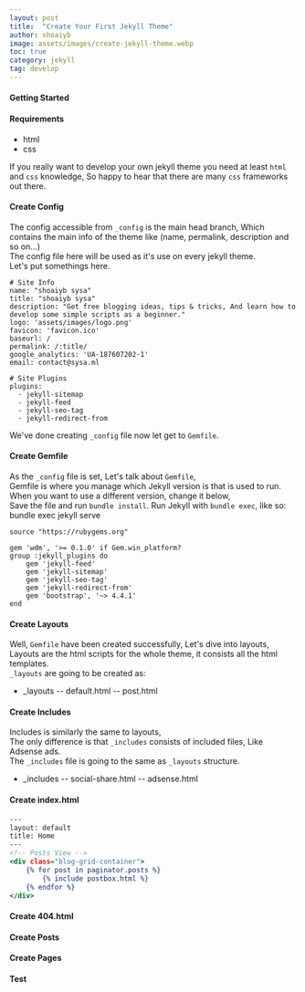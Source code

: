 ```yaml
---
layout: post
title:  "Create Your First Jekyll Theme"
author: shoaiyb
image: assets/images/create-jekyll-theme.webp
toc: true
category: jekyll
tag: develop
---
```


#### Getting Started

#### Requirements
- html
- css

If you really want to develop your own jekyll theme you need at least `html` and `css` knowledge, So happy to hear that there are many `css` frameworks out there.

#### Create Config
The config accessible from `_config` is the main head branch, Which contains the main info of the theme like (name, permalink, description and so on...)    
The config file here will be used as it's use on every jekyll theme.    
Let's put somethings here.
```config
# Site Info
name: "shoaiyb sysa"
title: "shoaiyb sysa"
description: "Get free blogging ideas, tips & tricks, And learn how to develop some simple scripts as a beginner."
logo: 'assets/images/logo.png'
favicon: 'favicon.ico'
baseurl: /
permalink: /:title/
google_analytics: 'UA-187607202-1'
email: contact@sysa.ml

# Site Plugins
plugins:
  - jekyll-sitemap
  - jekyll-feed
  - jekyll-seo-tag
  - jekyll-redirect-from
```
We've done creating `_config` file now let get to `Gemfile`.    

#### Create Gemfile
As the `_config` file is set, Let's talk about `Gemfile`,   
Gemfile is where you manage which Jekyll version is that is used to run.    
When you want to use a different version, change it below,    
Save the file and run `bundle install`. Run Jekyll with `bundle exec`, like so: bundle exec jekyll serve

```Gemfile
source "https://rubygems.org"

gem 'wdm', '>= 0.1.0' if Gem.win_platform?
group :jekyll_plugins do
    gem 'jekyll-feed'
    gem 'jekyll-sitemap'
    gem 'jekyll-seo-tag'
    gem 'jekyll-redirect-from'
    gem 'bootstrap', '~> 4.4.1'
end
```
#### Create Layouts
Well, `Gemfile` have been created successfully, Let's dive into layouts,     
Layouts are the html scripts for the whole theme, it consists all the html templates.   
`_layouts` are going to be created as:    
- _layouts
-- default.html
-- post.html

#### Create Includes
Includes is similarly the same to layouts,   
The only difference is that `_includes` consists of included files, Like Adsense ads.     
The `_includes` file is going to the same as `_layouts` structure.    
- _includes
-- social-share.html
-- adsense.html
#### Create index.html
```index.html
---
layout: default
title: Home
---
<!-- Posts View -->
<div class="blog-grid-container">
    {% for post in paginator.posts %}
        {% include postbox.html %}
    {% endfor %}
</div>
```
#### Create 404.html

#### Create Posts

#### Create Pages

#### Test


